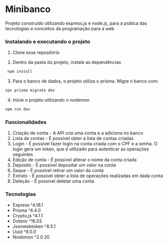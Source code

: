 # Minibanco

Projeto construído utilizando express.js e node.js, para a prática das tecnologias e conceitos da programação para a web

### Instalando e executando o projeto

1. Clone esse repositório

2. Dentro da pasta do projeto, instale as dependências

```bash
 npm install   
```

3. Para o banco de dados, o projeto utiliza o prisma. Migre o banco com:

```bash
npx prisma migrate dev
```

4. Inicie o projeto utilizando o nodemon

```bash
npm run dev
```

### Funcionalidades

1. Criação de conta - A API cria uma conta e a adiciona no banco
2. Lista de contas - É possível obter a lista de contas criadas
3. Login - É possível fazer login na conta criada com o CPF e a senha. O login gera um token, que é utilizado para autenticar as operações seguintes
4. Edição de conta - É possível alterar o nome da conta criada
5. Depósito - É possível depositar um valor na conta
6. Saque - É possível retirar um valor da conta
7. Extrato - É possível obter a lista de operações realizadas em dada conta
8. Deleção - É possível deletar uma conta

### Tecnologias

- Express ^4.18.1
- Prisma ^4.4.0
- Crypto.js ^4.1.1
- Dotenv ^16.03
- Jsonwebtoken ^8.5.1
- Uuid ^9.0.0
- Nodemon ^2.0.20
